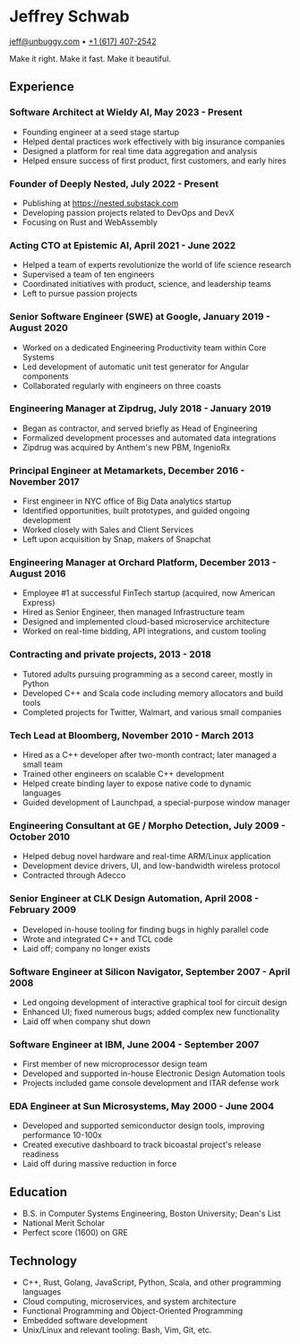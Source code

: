 # Jeffrey Schwab
<jeff@unbuggy.com> • [+1 (617) 407-2542]( tel:+16174072542 )

Make it right.  Make it fast.  Make it beautiful.

## Experience

### Software Architect at Wieldy AI, May 2023 - Present
* Founding engineer at a seed stage startup
* Helped dental practices work effectively with big insurance companies
* Designed a platform for real time data aggregation and analysis
* Helped ensure success of first product, first customers, and early hires

### Founder of Deeply Nested, July 2022 - Present
* Publishing at <https://nested.substack.com>
* Developing passion projects related to DevOps and DevX
* Focusing on Rust and WebAssembly

### Acting CTO at Epistemic AI, April 2021 - June 2022
* Helped a team of experts revolutionize the world of life science research
* Supervised a team of ten engineers
* Coordinated initiatives with product, science, and leadership teams
* Left to pursue passion projects

### Senior Software Engineer (SWE) at Google, January 2019 - August 2020
* Worked on a dedicated Engineering Productivity team within Core Systems
* Led development of automatic unit test generator for Angular components
* Collaborated regularly with engineers on three coasts

### Engineering Manager at Zipdrug, July 2018 - January 2019
* Began as contractor, and served briefly as Head of Engineering
* Formalized development processes and automated data integrations
* Zipdrug was acquired by Anthem's new PBM, IngenioRx

### Principal Engineer at Metamarkets, December 2016 - November 2017
* First engineer in NYC office of Big Data analytics startup
* Identified opportunities, built prototypes, and guided ongoing development
* Worked closely with Sales and Client Services
* Left upon acquisition by Snap, makers of Snapchat

### Engineering Manager at Orchard Platform, December 2013 - August 2016
* Employee #1 at successful FinTech startup (acquired, now American Express)
* Hired as Senior Engineer, then managed Infrastructure team
* Designed and implemented cloud-based microservice architecture
* Worked on real-time bidding, API integrations, and custom tooling

### Contracting and private projects, 2013 - 2018
* Tutored adults pursuing programming as a second career, mostly in Python
* Developed C++ and Scala code including memory allocators and build tools
* Completed projects for Twitter, Walmart, and various small companies

### Tech Lead at Bloomberg, November 2010 - March 2013
* Hired as a C++ developer after two-month contract; later managed a small team
* Trained other engineers on scalable C++ development
* Helped create binding layer to expose native code to dynamic languages
* Guided development of Launchpad, a special-purpose window manager

### Engineering Consultant at GE / Morpho Detection, July 2009 - October 2010
* Helped debug novel hardware and real-time ARM/Linux application
* Development device drivers, UI, and low-bandwidth wireless protocol
* Contracted through Adecco

### Senior Engineer at CLK Design Automation, April 2008 - February 2009
* Developed in-house tooling for finding bugs in highly parallel code
* Wrote and integrated C++ and TCL code
* Laid off; company no longer exists

### Software Engineer at Silicon Navigator, September 2007 - April 2008
* Led ongoing development of interactive graphical tool for circuit design
* Enhanced UI; fixed numerous bugs; added complex new functionality
* Laid off when company shut down

### Software Engineer at IBM, June 2004 - September 2007
* First member of new microprocessor design team
* Developed and supported in-house Electronic Design Automation tools
* Projects included game console development and ITAR defense work

### EDA Engineer at Sun Microsystems, May 2000 - June 2004
* Developed and supported semiconductor design tools, improving performance 10-100x
* Created executive dashboard to track bicoastal project's release readiness
* Laid off during massive reduction in force

## Education

* B.S. in Computer Systems Engineering,  Boston University; Dean's List
* National Merit Scholar
* Perfect score (1600) on GRE

## Technology

* C++, Rust, Golang, JavaScript, Python, Scala, and other programming languages
* Cloud computing, microservices, and system architecture
* Functional Programming and Object-Oriented Programming
* Embedded software development
* Unix/Linux and relevant tooling: Bash, Vim, Git, etc.
